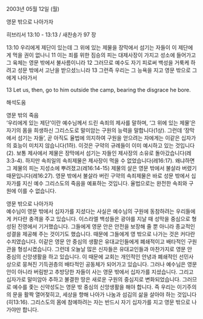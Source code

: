 2003년 05월 12일 (월)

영문 밖으로 나아가자



히브리서 13:10 - 13:13 / 새찬송가 97 장


13:10 우리에게 제단이 있는데 그 위에 있는 제물을 장막에서 섬기는 자들이 이 제단에게 먹을 권이 없나니
11 이는 죄를 위한 짐승의 피는 대제사장이 가지고 성소에 들어가고 그 육체는 영문 밖에서 불사름이니라
12 그러므로 예수도 자기 피로써 백성을 거룩케 하려고 성문 밖에서 고난을 받으셨느니라
13 그런즉 우리는 그 능욕을 지고 영문 밖으로 그에게 나아가서

13 Let us, then, go to him outside the camp, bearing the disgrace he bore.

해석도움





영문 밖의 죽음  
‘우리에게 있는 제단’이란 예수님께서 드린 속죄의 제사를 말하며, ‘그 위에 있는 제물’은 자기의 몸을 희생하신 그리스도로 말미암는 구원의 능력을 말합니다(1상). 그런데 ‘장막에서 섬기는 자들’, 곧 아직도 율법에 의지하여 구원을 얻으려는 자에게는 이같은 십자가의 효능이 미치지 않습니다(1하). 이것은 구약의 규례들이 이미 예시하고 있는 것입니다(2). 보통 제사에서 제물은 장막에서 섬기는 자들인 제사장의 소유로 돌아갔습니다(레3:3-4). 하지만 속죄일의 속죄제물은 제사장이 먹을 수 없었습니다(레16:17). 왜냐하면 그 제물의 피는 지성소에 뿌려졌고(레16:14-15) 제물의 살은 영문 밖에서 불살라 버렸기 때문입니다(레16:27). 영문 밖에서 불살라 버린 구약의 속죄제물은 바로 성문 밖에서 십자가를 지신 예수 그리스도의 죽음을 예표하는 것입니다. 율법으로는 완전한 속죄와 구원에 이를 수 없습니다. 

영문 밖으로 나아가자  
예수님이 영문 밖에서 십자가를 지셨다는 사실은 예수님의 구원에 동참하려는 우리들에게 커다란 충격을 주고 있습니다. 이스라엘 백성들은 광야를 지날 때 성막을 중심으로 형성된 진영에서 기거했습니다. 그들에게 영문 안은 안전을 보장해 줄 뿐 아니라 종교적인 성결을 제공해 주는 것이기도 했습니다. 때문에 그들에게 영 밖으로 나가는 것은 커다란 수치였습니다. 이같은 영문 안 중심의 생활은 유대교인들에게 폐쇄적이고 배타적인 구원관을 형성시켰습니다. 그런데 오늘날 많은 신자들은 유대교인들과 마찬가지로 영문 안 중심의 신앙생활을 하고 있습니다. 이 때문에 교회는 개인적인 안녕과 폐쇄적인 선민사상으로 뭉쳐진 기득권층의 배타적인 공동체가 되어가고 있습니다. 그러나 예수님은 영문 안이 아니라 버림받고 추방당한 자들이 사는 영문 밖에서 십자가를 지셨습니다. 그리고 십자가로 말미암아 추하고 불결한 땅은 새로운 구원의 중심지로 변화되었습니다. 그러므로 예수를 좇는 신약성도는 영문 밖 중심의 신앙생활을 해야 합니다. 즉 우리는 이기주의의 문을 활짝 열어젖히고, 세상을 향해 나아가 나눔과 섬김의 삶을 살아야 하는 것입니다(히13:16). 그리스도의 몸에 참예하려는 자는 반드시 자기 십자가를 지고 영문 밖으로 나가야만 합니다.